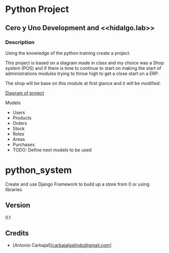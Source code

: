 # Python Project 
## Cero y Uno Development and <<hidalgo.lab>> 
### Description
Using the knowledge of the python training create a project.

This project is based on a diagram made in class and my choice was a Shop system (POS) and if there is time to continue to start on making the start of administrations modules trying to throw high to get a close start on a ERP.

The shop will be base on this module at first glance and it will be modified:

[Diagram of project](https://drive.google.com/file/d/1Hd7CK6-ECtQGTks6K1F8NTuYsUobYb4Z)


Models
  * Users
  * Products
  * Orders
  * Stock
  * Roles
  * Areas 
  * Purchases
  * TODO: Define next models to be used


# python_system
Create and use Django Framework to build up a store from 0 or using libraries


## Version
0.1
## Credits

- [Antonio Carbajal][carbajalgalindo@gmail.com]
